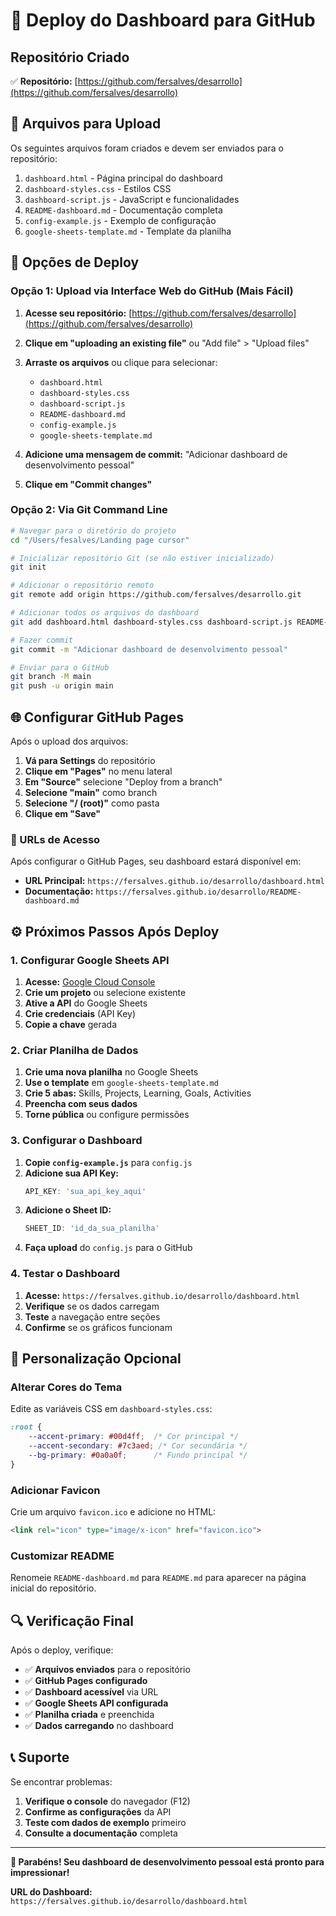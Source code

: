 # 🚀 Deploy do Dashboard para GitHub

## Repositório Criado
✅ **Repositório:** [https://github.com/fersalves/desarrollo](https://github.com/fersalves/desarrollo)

## 📁 Arquivos para Upload

Os seguintes arquivos foram criados e devem ser enviados para o repositório:

1. `dashboard.html` - Página principal do dashboard
2. `dashboard-styles.css` - Estilos CSS
3. `dashboard-script.js` - JavaScript e funcionalidades
4. `README-dashboard.md` - Documentação completa
5. `config-example.js` - Exemplo de configuração
6. `google-sheets-template.md` - Template da planilha

## 🔧 Opções de Deploy

### Opção 1: Upload via Interface Web do GitHub (Mais Fácil)

1. **Acesse seu repositório:** [https://github.com/fersalves/desarrollo](https://github.com/fersalves/desarrollo)

2. **Clique em "uploading an existing file"** ou "Add file" > "Upload files"

3. **Arraste os arquivos** ou clique para selecionar:
   - `dashboard.html`
   - `dashboard-styles.css`
   - `dashboard-script.js`
   - `README-dashboard.md`
   - `config-example.js`
   - `google-sheets-template.md`

4. **Adicione uma mensagem de commit:** "Adicionar dashboard de desenvolvimento pessoal"

5. **Clique em "Commit changes"**

### Opção 2: Via Git Command Line

```bash
# Navegar para o diretório do projeto
cd "/Users/fesalves/Landing page cursor"

# Inicializar repositório Git (se não estiver inicializado)
git init

# Adicionar o repositório remoto
git remote add origin https://github.com/fersalves/desarrollo.git

# Adicionar todos os arquivos do dashboard
git add dashboard.html dashboard-styles.css dashboard-script.js README-dashboard.md config-example.js google-sheets-template.md

# Fazer commit
git commit -m "Adicionar dashboard de desenvolvimento pessoal"

# Enviar para o GitHub
git branch -M main
git push -u origin main
```

## 🌐 Configurar GitHub Pages

Após o upload dos arquivos:

1. **Vá para Settings** do repositório
2. **Clique em "Pages"** no menu lateral
3. **Em "Source"** selecione "Deploy from a branch"
4. **Selecione "main"** como branch
5. **Selecione "/ (root)"** como pasta
6. **Clique em "Save"**

### 📱 URLs de Acesso

Após configurar o GitHub Pages, seu dashboard estará disponível em:

- **URL Principal:** `https://fersalves.github.io/desarrollo/dashboard.html`
- **Documentação:** `https://fersalves.github.io/desarrollo/README-dashboard.md`

## ⚙️ Próximos Passos Após Deploy

### 1. Configurar Google Sheets API

1. **Acesse:** [Google Cloud Console](https://console.cloud.google.com/)
2. **Crie um projeto** ou selecione existente
3. **Ative a API** do Google Sheets
4. **Crie credenciais** (API Key)
5. **Copie a chave** gerada

### 2. Criar Planilha de Dados

1. **Crie uma nova planilha** no Google Sheets
2. **Use o template** em `google-sheets-template.md`
3. **Crie 5 abas:** Skills, Projects, Learning, Goals, Activities
4. **Preencha com seus dados**
5. **Torne pública** ou configure permissões

### 3. Configurar o Dashboard

1. **Copie `config-example.js`** para `config.js`
2. **Adicione sua API Key:**
   ```javascript
   API_KEY: 'sua_api_key_aqui'
   ```
3. **Adicione o Sheet ID:**
   ```javascript
   SHEET_ID: 'id_da_sua_planilha'
   ```
4. **Faça upload** do `config.js` para o GitHub

### 4. Testar o Dashboard

1. **Acesse:** `https://fersalves.github.io/desarrollo/dashboard.html`
2. **Verifique** se os dados carregam
3. **Teste** a navegação entre seções
4. **Confirme** se os gráficos funcionam

## 🎨 Personalização Opcional

### Alterar Cores do Tema
Edite as variáveis CSS em `dashboard-styles.css`:
```css
:root {
    --accent-primary: #00d4ff;  /* Cor principal */
    --accent-secondary: #7c3aed; /* Cor secundária */
    --bg-primary: #0a0a0f;      /* Fundo principal */
}
```

### Adicionar Favicon
Crie um arquivo `favicon.ico` e adicione no HTML:
```html
<link rel="icon" type="image/x-icon" href="favicon.ico">
```

### Customizar README
Renomeie `README-dashboard.md` para `README.md` para aparecer na página inicial do repositório.

## 🔍 Verificação Final

Após o deploy, verifique:

- ✅ **Arquivos enviados** para o repositório
- ✅ **GitHub Pages configurado**
- ✅ **Dashboard acessível** via URL
- ✅ **Google Sheets API configurada**
- ✅ **Planilha criada** e preenchida
- ✅ **Dados carregando** no dashboard

## 📞 Suporte

Se encontrar problemas:

1. **Verifique o console** do navegador (F12)
2. **Confirme as configurações** da API
3. **Teste com dados de exemplo** primeiro
4. **Consulte a documentação** completa

---

**🎉 Parabéns! Seu dashboard de desenvolvimento pessoal está pronto para impressionar!**

**URL do Dashboard:** `https://fersalves.github.io/desarrollo/dashboard.html`

